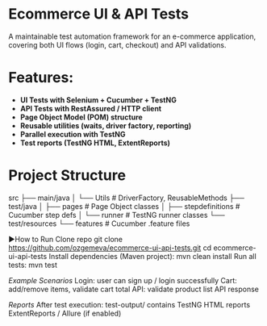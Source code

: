 # Ecommerce UI & API Tests
A maintainable test automation framework for an e-commerce application, covering both UI flows (login, cart, checkout) and API validations.

# Features:
 - **UI Tests with Selenium + Cucumber + TestNG**
 - **API Tests with RestAssured / HTTP client**
 - **Page Object Model (POM) structure**
 - **Reusable utilities (waits, driver factory, reporting)**
 - **Parallel execution with TestNG**
 - **Test reports (TestNG HTML, ExtentReports)**

# Project Structure
src
 ├── main/java
 │    └── Utils          # DriverFactory, ReusableMethods
 ├── test/java
 │    ├── pages          # Page Object classes
 │    ├── stepdefinitions # Cucumber step defs
 │    └── runner         # TestNG runner classes
 └── test/resources
      └── features       # Cucumber .feature files

▶How to Run
Clone repo
git clone https://github.com/ozgemeva/ecommerce-ui-api-tests.git
cd ecommerce-ui-api-tests
Install dependencies (Maven project):
mvn clean install
Run all tests:
mvn test

*Example Scenarios*
Login: user can sign up / login successfully
Cart: add/remove items, validate cart total
API: validate product list API response

*Reports*
After test execution:
test-output/ contains TestNG HTML reports
ExtentReports / Allure (if enabled)
